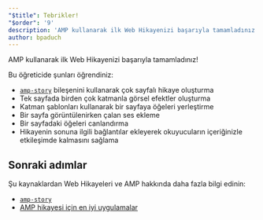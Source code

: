 ```yaml
---
"$title": Tebrikler!
"$order": '9'
description: 'AMP kullanarak ilk Web Hikayenizi başarıyla tamamladınız! Bu öğreticide şunları öğrendiniz: - amp-story bileşenini kullanarak çok sayfalı hikaye oluşturma...'
author: bpaduch
---
```


AMP kullanarak ilk Web Hikayenizi başarıyla tamamladınız!

Bu öğreticide şunları öğrendiniz:

- [`amp-story`](../../../../documentation/components/reference/amp-story.md) bileşenini kullanarak çok sayfalı hikaye oluşturma
- Tek sayfada birden çok katmanla görsel efektler oluşturma
- Katman şablonları kullanarak bir sayfaya öğeleri yerleştirme
- Bir sayfa görüntülenirken çalan ses ekleme
- Bir sayfadaki öğeleri canlandırma
- Hikayenin sonuna ilgili bağlantılar ekleyerek okuyucuların içeriğinizle etkileşimde kalmasını sağlama

## Sonraki adımlar

Şu kaynaklardan Web Hikayeleri ve AMP hakkında daha fazla bilgi edinin:

- [`amp-story`](../../../../documentation/components/reference/amp-story.md)
- [AMP hikayesi için en iyi uygulamalar](../../../../documentation/guides-and-tutorials/start/create_successful_stories.md)
